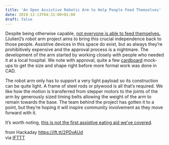 ```yaml
---
title: 'An Open Assistive Robotic Arm to Help People Feed Themselves'
date: 2019-12-13T04:31:00+01:00
draft: false
---
```


Despite being otherwise capable, [not everyone is able to feed themselves.](https://hackaday.io/project/165781-open-assistive-robotic-arm-for-meal) \[Julien\]’s robot arm project aims to bring this crucial independence back to those people. Assistive devices in this space do exist, but as always they’re prohibitively expensive and the approval process is a nightmare. The development of the arm started by working closely with people who needed it at a local hospital. We note with approval, quite a few [cardboard](https://hackaday.com/2018/11/14/the-value-of-cardboard-in-product-design/) mock-ups to get the size and shape right before more formal work was done in CAD.

The robot arm only has to support a very light payload so its construction can be quite light. A frame of steel rods or plywood is all that’s required. We like how the motion is transferred from stepper motors to the joints of the arm by generously sized timing belts allowing the weight of the arm to remain towards the base. The team behind the project has gotten it to a point, but they’re hoping it will inspire community involvement as they move forward with it.

It’s worth noting, [this is not the first assistive eating aid we’ve covered](https://hackaday.com/2018/11/23/overlooked-minimalism-in-assistive-technology/).

  
  
from Hackaday https://ift.tt/2PDvAUd  
via [IFTTT](https://ifttt.com/?ref=da&site=blogger)